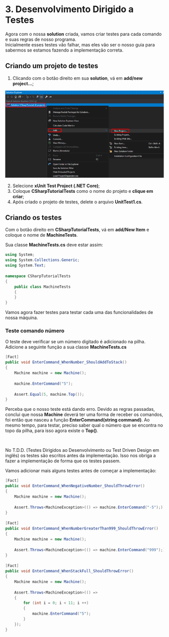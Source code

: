 # 3. Desenvolvimento Dirigido a Testes

Agora com o nossa **solution** criada, vamos criar testes para cada comando e suas regras de nosso programa. <br/>
Inicialmente esses testes vão falhar, mas eles vão ser o nosso guia para sabermos se estamos fazendo a implementação correta.

## Criando um projeto de testes

1. Clicando com o botão direito em sua **solution**, vá em **add/new project...**;

<div align="center">
	<img src="/images/tutorial/3.step-1.png" alt="Create New Project" width="650" /> 
</div>

2. Selecione **xUnit Test Project (.NET Core)**;
3. Coloque **CSharpTutorialTests** como o nome do projeto e **clique em criar**;
4. Após criado o projeto de testes, delete o arquivo **UnitTest1.cs**.

## Criando os testes

Com o botão direito em **CSharpTutorialTests**, vá em **add/New Item** e coloque o nome de **MachineTests**.

Sua classe **MachineTests.cs** deve estar assim:
```C#
using System;
using System.Collections.Generic;
using System.Text;

namespace CSharpTutorialTests
{
    public class MachineTests
    {
    }
}
```

Vamos agora fazer testes para testar cada uma das funcionalidades de nossa máquina.

### Teste comando número

O teste deve verificar se um número digitado é adicionado na pilha.
Adicione a seguinte função a sua classe **MachineTests.cs**

```C#
[Fact]
public void EnterCommand_WhenNumber_ShouldAddToStack()
{
	Machine machine = new Machine();

	machine.EnterCommand("5");

	Assert.Equal(5, machine.Top());
}
```

Perceba que o nosso teste está dando erro. 
Devido as regras passadas, conclui que nossa **Machine** deverá ter uma forma de receber os comandos, <br/>
foi então que nasceu a função **EnterCommand(string command)**. Ao mesmo tempo, para testar, preciso saber qual o número
que se encontra no topo da pilha, para isso agora existe o **Top()**.
 
<br/>
 
No T.D.D. (Testes Dirigidos ao Desenvolvimento ou Test Driven Design em inglês) os testes são escritos antes da implementação.
Isso nos obriga a fazer a implementação de forma que os testes passem.

Vamos adicionar mais alguns testes antes de começar a implementação:

```C#
[Fact]
public void EnterCommand_WhenNegativeNumber_ShouldThrowError()
{
	Machine machine = new Machine();

	Assert.Throws<MachineException>(() => machine.EnterCommand("-5");)
}

[Fact]
public void EnterCommand_WhenNumberGreaterThan999_ShouldThrowError()
{
	Machine machine = new Machine();

	Assert.Throws<MachineException>(() => machine.EnterCommand("999");)
}

[Fact]
public void EnterCommand_WhenStackFull_ShouldThrowError()
{
	Machine machine = new Machine();

	Assert.Throws<MachineException>(() =>
	{
		for (int i = 0; i < 11; i ++)
		{
			machine.EnterCommand("5");
		}
	});
}
``` 


